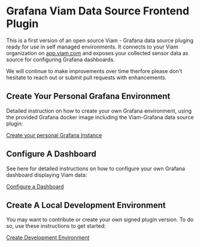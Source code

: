 # Grafana Viam Data Source Frontend Plugin

This is a first version of an open source Viam - Grafana data source pluging ready for use in self managed environments.
It connects to your Viam organization on [app.viam.com](https://app.viam.com) and exposes your collected sensor data as source for configuring Grafana dashboards.

We will continue to make improvements over time therfore please don't hesitate to reach out or submit pull requests with enhancements.

## Create Your Personal Grafana Environment
Detailed instruction on how to create your own Grafana environment, using the provided Grafana docker image including the Viam-Grafana data source plugin: 

[Create your personal Grafana Instance](docs/README.md)

## Configure A Dashboard
See here for detailed instructions on how to configure your own Grafana dashboard displaying Viam data: 

[Configure a Dashboard](docs/configure-dashboard.md)

## Create A Local Development Environment
You may want to contribute or create your own signed plugin version. To do so, use these instructions to get started:

[Create Development Environment](docs/dev-environment.md)


